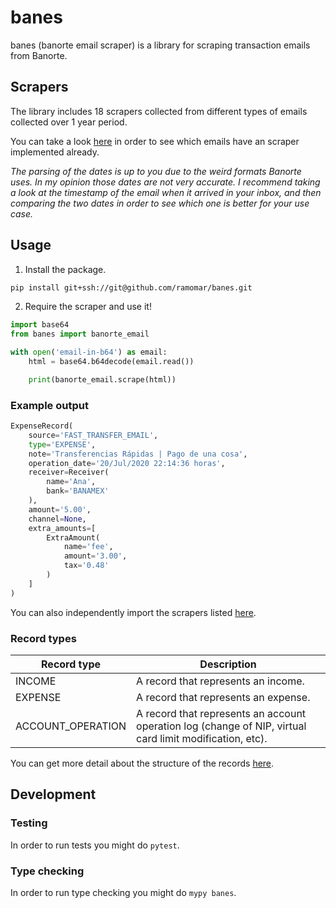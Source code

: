 # banes

banes (banorte email scraper) is a library for scraping transaction emails from Banorte.

## Scrapers
The library includes 18 scrapers collected from different types of emails collected over 1 year period.

You can take a look [here](https://github.com/ramomar/banes/tree/master/tests/emails) in order to see which emails have an scraper implemented already.

*The parsing of the dates is up to you due to the weird formats Banorte uses. In my opinion those dates are not very accurate. I recommend taking a look at the timestamp of the email when it arrived in your inbox, and then comparing the two dates in order to see which one is better for your use case.*

## Usage
1. Install the package.
```sh
pip install git+ssh://git@github.com/ramomar/banes.git
```

2. Require the scraper and use it!
```python
import base64
from banes import banorte_email

with open('email-in-b64') as email:
    html = base64.b64decode(email.read())

    print(banorte_email.scrape(html))
```

### Example output

```python
ExpenseRecord(
    source='FAST_TRANSFER_EMAIL',
    type='EXPENSE',
    note='Transferencias Rápidas | Pago de una cosa',
    operation_date='20/Jul/2020 22:14:36 horas',
    receiver=Receiver(
        name='Ana',
        bank='BANAMEX'
    ),
    amount='5.00',
    channel=None,
    extra_amounts=[
        ExtraAmount(
            name='fee',
            amount='3.00',
            tax='0.48'
        )
    ]
)
```

You can also independently import the scrapers listed [here](https://github.com/ramomar/banes/blob/master/banes/banorte_email.py#L3-L20).

### Record types

| Record type       | Description |
|-------------------|-------------|
| INCOME            | A record that represents an income. |
| EXPENSE           | A record that represents an expense. |
| ACCOUNT_OPERATION | A record that represents an account operation log (change of NIP, virtual card limit modification, etc). |

You can get more detail about the structure of the records [here](https://github.com/ramomar/banes/blob/master/banes/records.py).

## Development

### Testing

In order to run tests you might do `pytest`.

### Type checking

In order to run type checking you might do `mypy banes`.

